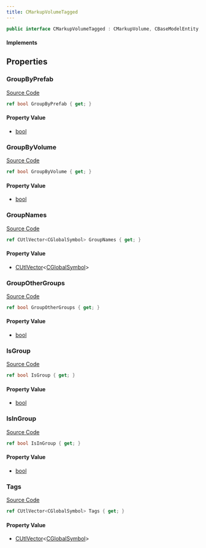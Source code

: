 ```yaml
---
title: CMarkupVolumeTagged
---
```


```csharp
public interface CMarkupVolumeTagged : CMarkupVolume, CBaseModelEntity, CBaseEntity, CEntityInstance, ISchemaClass<CEntityInstance>, ISchemaClass<CBaseEntity>, ISchemaClass<CBaseModelEntity>, ISchemaClass<CMarkupVolume>, ISchemaClass<CMarkupVolumeTagged>, ISchemaField, ISchemaClass, INativeHandle
```

#### Implements

## Properties

### GroupByPrefab

[Source Code](https://github.com/swiftly-solution/swiftlys2/blob/main/managed/src/SwiftlyS2.Generated/Schemas/Interfaces/CMarkupVolumeTagged.cs#L23)

```csharp
ref bool GroupByPrefab { get; }
```

#### Property Value

- [bool](https://learn.microsoft.com/dotnet/api/system.boolean)

### GroupByVolume

[Source Code](https://github.com/swiftly-solution/swiftlys2/blob/main/managed/src/SwiftlyS2.Generated/Schemas/Interfaces/CMarkupVolumeTagged.cs#L25)

```csharp
ref bool GroupByVolume { get; }
```

#### Property Value

- [bool](https://learn.microsoft.com/dotnet/api/system.boolean)

### GroupNames

[Source Code](https://github.com/swiftly-solution/swiftlys2/blob/main/managed/src/SwiftlyS2.Generated/Schemas/Interfaces/CMarkupVolumeTagged.cs#L17)

```csharp
ref CUtlVector<CGlobalSymbol> GroupNames { get; }
```

#### Property Value

- [CUtlVector](/docs/api/-1)<[CGlobalSymbol](/docs/api/shared/natives/cglobalsymbol)>

### GroupOtherGroups

[Source Code](https://github.com/swiftly-solution/swiftlys2/blob/main/managed/src/SwiftlyS2.Generated/Schemas/Interfaces/CMarkupVolumeTagged.cs#L27)

```csharp
ref bool GroupOtherGroups { get; }
```

#### Property Value

- [bool](https://learn.microsoft.com/dotnet/api/system.boolean)

### IsGroup

[Source Code](https://github.com/swiftly-solution/swiftlys2/blob/main/managed/src/SwiftlyS2.Generated/Schemas/Interfaces/CMarkupVolumeTagged.cs#L21)

```csharp
ref bool IsGroup { get; }
```

#### Property Value

- [bool](https://learn.microsoft.com/dotnet/api/system.boolean)

### IsInGroup

[Source Code](https://github.com/swiftly-solution/swiftlys2/blob/main/managed/src/SwiftlyS2.Generated/Schemas/Interfaces/CMarkupVolumeTagged.cs#L29)

```csharp
ref bool IsInGroup { get; }
```

#### Property Value

- [bool](https://learn.microsoft.com/dotnet/api/system.boolean)

### Tags

[Source Code](https://github.com/swiftly-solution/swiftlys2/blob/main/managed/src/SwiftlyS2.Generated/Schemas/Interfaces/CMarkupVolumeTagged.cs#L19)

```csharp
ref CUtlVector<CGlobalSymbol> Tags { get; }
```

#### Property Value

- [CUtlVector](/docs/api/-1)<[CGlobalSymbol](/docs/api/shared/natives/cglobalsymbol)>

